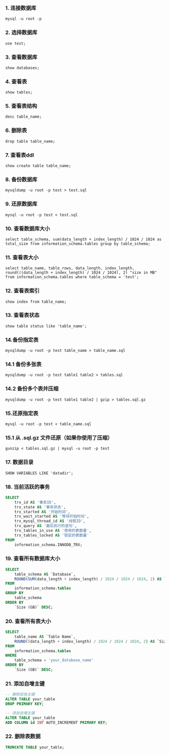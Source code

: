 ### 1. 连接数据库
```shell
mysql -u root -p
```

### 2. 选择数据库
```shell
use test;
```

### 3. 查看数据库
```shell
show databases;
```

### 4. 查看表
```shell
show tables;
```

### 5. 查看表结构
```shell
desc table_name;
```
### 6. 删除表
```shell
drop table table_name;
```

### 7. 查看表ddl
```shell
show create table table_name;
```

### 8. 备份数据库
```shell
mysqldump -u root -p test > test.sql
```

### 9. 还原数据库
```shell
mysql -u root -p test < test.sql
```

### 10. 查看数据库大小
```shell
select table_schema, sum(data_length + index_length) / 1024 / 1024 as total_size from information_schema.tables group by table_schema;
```

### 11. 查看表大小
```shell
select table_name, table_rows, data_length, index_length, round(((data_length + index_length) / 1024 / 1024), 2) "size in MB" from information_schema.tables where table_schema = 'test';
```

### 12. 查看表索引
```shell
show index from table_name;
```

### 13. 查看表状态
```shell
show table status like 'table_name';
```

### 14.备份指定表
```shell
mysqldump -u root -p test table_name > table_name.sql
```
### 14.1 备份多张表
```shell
mysqldump -u root -p test table1 table2 > tables.sql
```
### 14.2 备份多个表并压缩
```shell
mysqldump -u root -p test table1 table2 | gzip > tables.sql.gz
```


### 15.还原指定表
```shell
mysql -u root -p test < table_name.sql
```
### 15.1 从 .sql.gz 文件还原（如果你使用了压缩）
```shell
gunzip < tables.sql.gz | mysql -u root -p test
```

### 17. 数据目录
```shell
SHOW VARIABLES LIKE 'datadir';
```

### 18. 当前活跃的事务
```sql
SELECT 
    trx_id AS '事务ID',
    trx_state AS '事务状态',
    trx_started AS '开始时间',
    trx_wait_started AS '等待开始时间',
    trx_mysql_thread_id AS '线程ID',
    trx_query AS '最后执行的语句',
    trx_tables_in_use AS '使用的表数量',
    trx_tables_locked AS '锁定的表数量'
FROM 
    information_schema.INNODB_TRX;
```

### 19. 查看所有数据库大小
```sql
SELECT 
    table_schema AS `Database`, 
    ROUND(SUM(data_length + index_length) / 1024 / 1024 / 1024, 2) AS `Size (GB)`
FROM 
    information_schema.tables
GROUP BY 
    table_schema
ORDER BY 
    `Size (GB)` DESC;
```

### 20. 查看所有表大小
```sql
SELECT 
    table_name AS `Table Name`, 
    ROUND((data_length + index_length) / 1024 / 1024 / 1024, 2) AS `Size (GB)`
FROM 
    information_schema.tables
WHERE 
    table_schema = 'your_database_name'
ORDER BY 
    `Size (GB)` DESC;
```

### 21. 添加自增主键
```sql
-- 删除现有主键
ALTER TABLE your_table
DROP PRIMARY KEY;

-- 添加自增主键
ALTER TABLE your_table
ADD COLUMN id INT AUTO_INCREMENT PRIMARY KEY;
```

### 22. 删除表数据
```sql
TRUNCATE TABLE your_table;
```